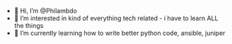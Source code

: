 - 👋 Hi, I’m @Philambdo
- 👀 I’m interested in kind of everything tech related - i have to learn ALL the things
- 🌱 I’m currently learning how to write better python code, ansible, juniper 


<!---
Philambdo/Philambdo is a ✨ special ✨ repository because its `README.md` (this file) appears on your GitHub profile.
You can click the Preview link to take a look at your changes.
--->
